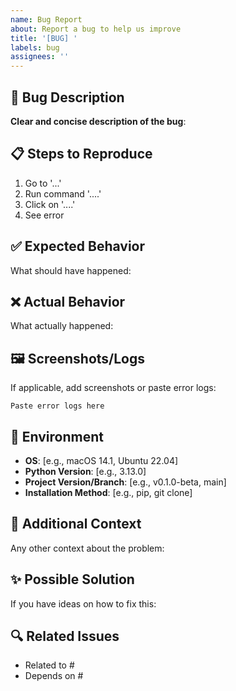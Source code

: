 ```yaml
---
name: Bug Report
about: Report a bug to help us improve
title: '[BUG] '
labels: bug
assignees: ''
---
```


## 🐛 Bug Description

**Clear and concise description of the bug**:


## 📋 Steps to Reproduce

1. Go to '...'
2. Run command '....'
3. Click on '....'
4. See error

## ✅ Expected Behavior

What should have happened:


## ❌ Actual Behavior

What actually happened:


## 🖼️ Screenshots/Logs

If applicable, add screenshots or paste error logs:

```
Paste error logs here
```

## 🔧 Environment

- **OS**: [e.g., macOS 14.1, Ubuntu 22.04]
- **Python Version**: [e.g., 3.13.0]
- **Project Version/Branch**: [e.g., v0.1.0-beta, main]
- **Installation Method**: [e.g., pip, git clone]

## 📝 Additional Context

Any other context about the problem:


## ✨ Possible Solution

If you have ideas on how to fix this:


## 🔍 Related Issues

- Related to #
- Depends on #
